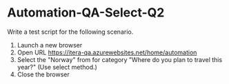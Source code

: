 # Automation-QA-Select-Q2
Write a test script for the following scenario.
1. Launch a new browser 
2. Open URL https://itera-qa.azurewebsites.net/home/automation 
3. Select the "Norway" from for category "Where do you plan to travel this year?" (Use select method.) 
4. Close the browser
